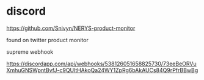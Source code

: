 # discord 
https://github.com/Snivyn/NERYS-product-monitor 

found on twitter product monitor 

supreme webhook

https://discordapp.com/api/webhooks/538126051658825730/73eeBeORVuXmhuGNSWpntBvfJ-c9QUltHAkoQa24WY1ZpRg6bAkAUCs84Q9rPfrBBwBg
